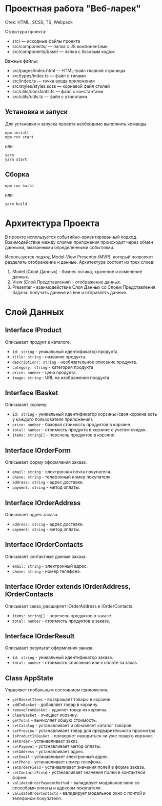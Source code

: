 # Проектная работа "Веб-ларек"

Стек: HTML, SCSS, TS, Webpack

Структура проекта:
- src/ — исходные файлы проекта
- src/components/ — папка с JS компонентами
- src/components/base/ — папка с базовым кодом

Важные файлы:
- src/pages/index.html — HTML-файл главной страницы
- src/types/index.ts — файл с типами
- src/index.ts — точка входа приложения
- src/styles/styles.scss — корневой файл стилей
- src/utils/constants.ts — файл с константами
- src/utils/utils.ts — файл с утилитами

## Установка и запуск
Для установки и запуска проекта необходимо выполнить команды

```
npm install
npm run start
```

или

```
yarn
yarn start
```
## Сборка

```
npm run build
```

или

```
yarn build
```

# Архитектура Проекта
В проекте используется событийно-ориентированный подход. Взаимодействие между слоями приложения происходит через обмен данными, вызванными определенными событиями.

Используется подход Model-View Presenter (MVP), который позволяет разделить отображение и данные. Архитектура состоит из трех слоев:
1. Model (Слой Данных) - бизнес логика, хранение и изменение данных.
2. View (Слой Представления) - отображение данных.
3. Presenter - взаимодействие Слоя Данных со Слоем Представления. Задача: получать данные из вне и отправлять данные.

# Слой Данных

## Interface IProduct
Описывает продукт в каталоге.
- `id: string` - уникальный идентификатор продукта.
- `title: string` - название продукта.
- `description?: string` - необязательное описание продукта.
- `category: string` - категория продукта
- `price: number` - цена продукта.
- `image: string` - URL на изображения продукта.

## Interface IBasket
Описывает корзину.
- `id: string` - уникальный идентификатор корзины (своя корзина есть у каждого пользователя приложения).
- `price: number` - базовая стоимость продуктов в корзине.
- `total: number` - стоимость продукта в корзине с учетом скидок.
- `items: string[]` - перечень продуктов в корзине.

## Interface IOrderForm
Описывает форму оформления заказа.
- `email: string` - электронная почта покупателя.
- `phone: string` - телефонный номер покупателя.
- `address: string` - адрес доставки.
- `payment: string` - метод оплаты.

## Interface IOrderAddress
Описывает адрес заказа.
- `address: string` - адрес доставки.
- `payment: string` - метод оплаты.

## Interface IOrderContacts
Описывает контактные данные заказа.
- `email: string` - электронный адрес.
- `phone: string` - номер телефона.

## Interface IOrder extends IOrderAddress, IOrderContacts
Описывает заказ, расширяет IOrderAddress и IOrderContacts.
- `items: string[]` - перечень продуктов в заказе.
- `total: number` - стоимость продуктов в заказе.

## Interface IOrderResult
Описывает результат оформления заказа.
- `id: string` - уникальный идентификатор заказа.
- `total: number` - стоимость списанная или к оплате за заказ.

## Class AppState
Управляет глобальным состоянием приложения.
- `getBasketItems` - возвращает товары в корзине.
- `addToBasket` - добавляет товар в корзину.
- `removeFromBasket` - удаляет товар из корзины.
- `clearBasket` - очищает корзину.
- `getTotal` - вычисляет общую стоимость.
- `setCatalog` - устанавливает и обновляет каталог товаров.
- `setPreview` - устанавливает товар для предварительного просмотра.
- `isProductInBasket` - проверяет находиться ли уже товар в корзине.
- `setOrder` - устанавливает заказ.
- `setPayment` - устанавливает метод оплаты.
- `setAddress` - устанавливает адрес.
- `setEmail` - устанавливает электронный адрес.
- `setPhone` - устанавливает номер телефона.
- `setOrderField` - устанавливает значения полей в форме заказа.
- `setContactsField` - устанавливает значения полей в контактной форме.
- `validateOrderPaymentMethod` - валидирует модальное окно со способами оплаты и адресом покупателя.
- `validateOrderContacts` - валидирует модальное окно с почтой и телефоном покупателя.
